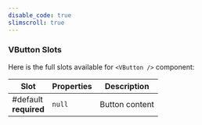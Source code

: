 ```yaml
---
disable_code: true
slimscroll: true
---
```


### VButton Slots

Here is the full slots available for `<VButton />` component:

| Slot                       | Properties                          | Description    |
| -------------------------- | ----------------------------------- | -------------- |
| #default<br />**required** | <span class="is-null">`null`</span> | Button content |
